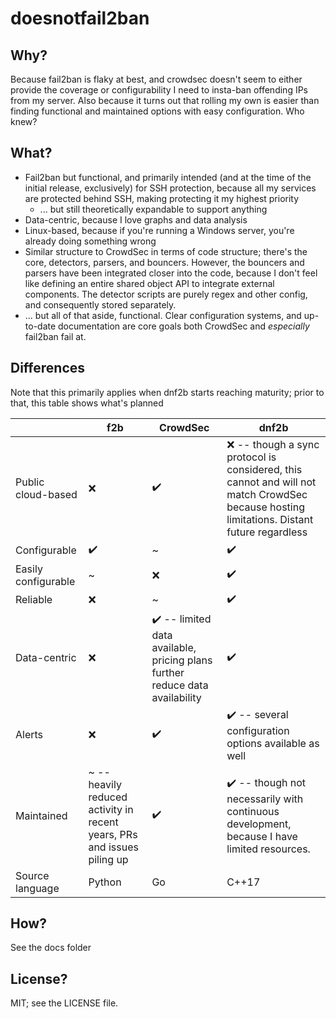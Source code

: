 # doesnotfail2ban

## Why?

Because fail2ban is flaky at best, and crowdsec doesn't seem to either provide the coverage or configurability I need to insta-ban offending IPs from my server. Also because it turns out that rolling my own is easier than finding functional and maintained options with easy configuration. Who knew?

## What?

* Fail2ban but functional, and primarily intended (and at the time of the initial release, exclusively) for SSH protection, because all my services are protected behind SSH, making protecting it my highest priority
    * ... but still theoretically expandable to support anything
* Data-centric, because I love graphs and data analysis
* Linux-based, because if you're running a Windows server, you're already doing something wrong
* Similar structure to CrowdSec in terms of code structure; there's the core, detectors, parsers, and bouncers. However, the bouncers and parsers have been integrated closer into the code, because I don't feel like defining an entire shared object API to integrate external components. The detector scripts are purely regex and other config, and consequently stored separately.
* ... but all of that aside, functional. Clear configuration systems, and up-to-date documentation are core goals both CrowdSec and _especially_ fail2ban fail at.

## Differences

Note that this primarily applies when dnf2b starts reaching maturity; prior to that, this table shows what's planned

|  | f2b | CrowdSec | dnf2b |
| --- | --- | --- | --- |
| Public cloud-based | ❌ | ✔️ | ❌ -- though a sync protocol is considered, this cannot and will not match CrowdSec because hosting limitations. Distant future regardless |
| Configurable | ✔️ | ~ | ✔️  |
| Easily configurable | ~ | ❌ | ✔️ |
| Reliable | ❌ | ~ | ✔️ |
| Data-centric | ❌ | ✔️ -- limited data available, pricing plans further reduce data availability | ✔️|
| Alerts | ❌ | ✔️| ✔️ -- several configuration options available as well |
| Maintained | ~ -- heavily reduced activity in recent years, PRs and issues piling up | ✔️ | ✔️ -- though not necessarily with continuous development, because I have limited resources. |
| Source language | Python | Go | C++17 |


## How?

See the docs folder

## License?

MIT; see the LICENSE file.
